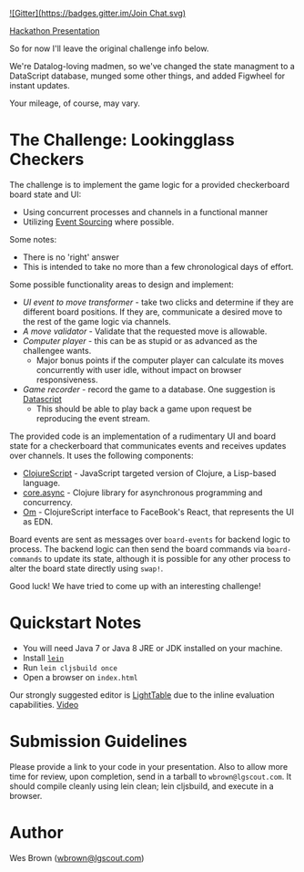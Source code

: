 [![Gitter](https://badges.gitter.im/Join Chat.svg)](https://gitter.im/decomplecting/lg-checkers?utm_source=badge&utm_medium=badge&utm_campaign=pr-badge)

[Hackathon Presentation](http://goo.gl/5BIFM2)

So for now I'll leave the original challenge info below.

We're Datalog-loving madmen, so we've changed the state managment to a DataScript database, munged some other things, and added Figwheel for instant updates.

Your mileage, of course, may vary.

The Challenge: Lookingglass Checkers
====================================

The challenge is to implement the game logic for a provided checkerboard board state and UI:

* Using concurrent processes and channels in a functional manner
* Utilizing [Event Sourcing](http://www.jayway.com/2013/04/02/event-sourcing-in-clojure/) where possible.

Some notes:

* There is no 'right' answer
* This is intended to take no more than a few chronological days of effort.

Some possible functionality areas to design and implement:

* *UI event to move transformer* - take two clicks and determine if they are different board positions.  If they are, communicate a desired move to the rest of the game logic via channels.
* *A move validator* - Validate that the requested move is allowable.
* *Computer player* - this can be as stupid or as advanced as the challengee wants.
	* Major bonus points if the computer player can calculate its moves concurrently with user idle, without impact on browser responsiveness.
* *Game recorder* - record the game to a database.  One suggestion is [Datascript](https://github.com/tonsky/datascript)
	* This should be able to play back a game upon request be reproducing the event stream.

The provided code is an implementation of a rudimentary UI and board state for a checkerboard that communicates events and receives updates over channels.  It uses the following components:

* [ClojureScript](https://github.com/clojure/clojurescript) - JavaScript targeted version of Clojure, a Lisp-based language.
* [core.async](https://github.com/clojure/core.async) - Clojure library for asynchronous programming and concurrency.
* [Om](https://github.com/swannodette/om) - ClojureScript interface to FaceBook's React, that represents the UI as EDN.

Board events are sent as messages over `board-events` for backend logic to process.  The backend logic can then send the board commands via `board-commands` to update its state, although it is possible for any other process to alter the board state directly using `swap!`.

Good luck!  We have tried to come up with an interesting challenge!

Quickstart Notes
================

* You will need Java 7 or Java 8 JRE or JDK installed on your machine.
* Install [`lein`](http://leiningen.org/)
* Run `lein cljsbuild once`
* Open a browser on `index.html`

Our strongly suggested editor is [LightTable](http://lighttable.com/) due to the inline evaluation capabilities.  [Video](https://www.youtube.com/watch?v=cs3lO4FE3U4)

Submission Guidelines
=====================

Please provide a link to your code in your presentation.  Also to allow more time for review, upon completion, send in a tarball to `wbrown@lgscout.com`. It should compile cleanly using lein clean; lein cljsbuild, and execute in a browser.

Author
=====================
Wes Brown (wbrown@lgscout.com)
